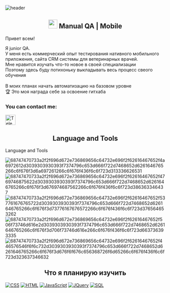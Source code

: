 ![header](https://capsule-render.vercel.app/api?type=waving&color=gradient&height=256&section=header&text=Hello%20World!&fontSize=75&animation=fadeIn&fontAlignY=38&desc=Welcome%20to%20my%20GitHub%20profile!%20%20%20%20%20&descAlignY=51&descAlign=62)

<h2 align="center"><img src="https://media.giphy.com/media/hvRJCLFzcasrR4ia7z/giphy.gif" width="28"> Manual QA | Mobile </h2>
  <p>
  Привет всем! </p>
 Я junior QA. <br> У меня есть коммерческий опыт тестирования нативного мобильного приложения, сайта CRM системы для ветеринарных врачей. </br> Мне нравится изучать что-то новое в своей специализации <br> Поэтому здесь буду потихоньку выкладывать весь процесс свеого обучения<br>
<br> В моих планах начать автоматизацию на базовом уровне </br>
  🏆 Это моя награда себе за освоение гитхаба
  
  ### You can contact me:
[<img alt='Telegram' height='32' src='https://upload.wikimedia.org/wikipedia/commons/thumb/8/82/Telegram_logo.svg/2048px-Telegram_logo.svg.png'>](https://t.me/olasttt)


<div align=center><h2>Language and Tools</h2></div>Language and Tools






![68747470733a2f2f696d672e736869656c64732e696f2f62616467652f4a6972612d3039303930393f7374796c653d666f722d7468652d6261646765266c6f676f3d6a697261266c6f676f436f6c6f723d313336626531](https://user-images.githubusercontent.com/118808502/229304093-e347c625-9f3d-42b7-9bef-c2c932eae522.svg)
![68747470733a2f2f696d672e736869656c64732e696f2f62616467652f4769746875622d3039303930393f7374796c653d666f722d7468652d6261646765266c6f676f3d676974687562266c6f676f436f6c6f723d386363346437](https://user-images.githubusercontent.com/118808502/229304462-df0941c1-73a4-40e0-a1cf-3c11eaef155f.svg)
![68747470733a2f2f696d672e736869656c64732e696f2f62616467652f537761676765722d3039303930393f7374796c653d666f722d7468652d6261646765266c6f676f3d73776167676572266c6f676f436f6c6f723d376564653262](https://user-images.githubusercontent.com/118808502/229304464-f79afbad-0f24-44dc-93bd-edc319b097aa.svg)
![68747470733a2f2f696d672e736869656c64732e696f2f62616467652f506f73746d616e2d3039303930393f7374796c653d666f722d7468652d6261646765266c6f676f3d706f73746d616e266c6f676f436f6c6f723d663736393335](https://user-images.githubusercontent.com/118808502/229304465-ae88a21a-4d1f-4740-ab29-b59ce699fe72.svg)
![68747470733a2f2f696d672e736869656c64732e696f2f62616467652f446576546f6f6c732d3039303930393f7374796c653d666f722d7468652d6261646765266c6f676f3d676f6f676c656368726f6d65266c6f676f436f6c6f723d323637346632](https://user-images.githubusercontent.com/118808502/229304468-610db962-c5ec-4ec4-b1fd-174e330efa10.svg)

  

<div align=center><h2>Что я планирую изучить</h2></div>
 <a href="https://github.com/search?q=user%3ADenverCoder1+language%3Acss"><img alt="CSS" src="https://img.shields.io/badge/CSS-1572B6.svg?logo=css3&logoColor=white"></a>
    <a href="https://github.com/search?q=user%3ADenverCoder1+language%3Ahtml"><img alt="HTML" src="https://img.shields.io/badge/HTML-E34F26.svg?logo=html5&logoColor=white"></a>
    <a href="https://github.com/search?q=user%3ADenverCoder1+language%3Ajavascript"><img alt="JavaScript" src="https://img.shields.io/badge/JavaScript-F7DF1E.svg?logo=javascript&logoColor=white"></a>
    <a href="https://github.com/search?q=user%3ADenverCoder1+language%3Ajquery"><img alt="JQuery" src="https://img.shields.io/badge/JQuery-03599C.svg?logo=jquery&logoColor=white"></a>
    <a href="https://github.com/search?q=user%3ADenverCoder1+language%3Asql"><img alt="SQL" src="https://custom-icon-badges.herokuapp.com/badge/SQL-025E8C.svg?logo=database&logoColor=white"></a>
    
